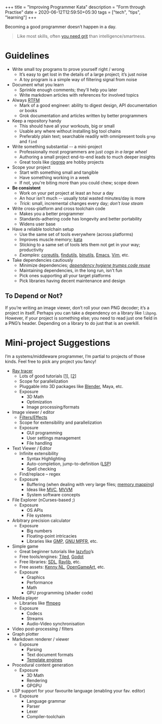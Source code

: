 +++
title = "Improving Programmer Kata"
description = "Form through Practise"
date = 2020-06-12T12:59:50+05:30
tags = ["tech", "tips", "learning"]
+++

Becoming a good programmer doesn’t happen in a day.

> Like most skills, often [you need grit][grit] than intelligence/smartness.

# Guidelines

* Write small toy programs to prove yourself right / wrong
  - It’s easy to get lost in the details of a large project; it’s just noise
  - A toy program is a simple way of filtering signal from noise
* Document what you learn
  - Sprinkle enough comments; they'll help you later
  - Write markdown articles with references for involved topics
* Always [RTFM][]
  - Mark of a good engineer: ability to digest design, API documentation or books
  - Grok documentation and articles written by better programmers
* Keep a repository handy
  - This should have all your workouts, big or small
  - Usable any where without installing big tool chains
  - Preferably plain text; searchable readily with omnipresent tools `grep` and `find`
* Write something substantial -- a mini-project
  - Professionally most programmers are just _cogs in a large wheel_
  - Authoring a small project end-to-end leads to much deeper insights
  - Great tools like [ripgrep][] are hobby projects
* Scope your project
  - Start with something small and tangible
  - Have something working in a week
  - If not, you're biting more than you could chew; scope down
* **Be consistent**
  - Work on your pet project at least an hour a day
  - An hour isn't much -- usually total wasted minutes/day is more
  - _Trick_: small, incremental changes every day; _don’t lose steam_
* Write cross-platform and cross toolchain code
  - Makes you a better programmer
  - Standards-adhering code has longevity and better portability
  - Widens user base
* Have a reliable toolchain setup
  - Use the same set of tools everywhere (across platforms)
  - Improves muscle memory; [kata][]
  - Sticking to a same set of tools lets them not get in your way; productivity
  - _Examples_: [coreutils][], [findutils][], [binutils][], [Emacs][], [Vim][], etc.
* Take dependencies cautiously
  - Minimize dependencies; [_dependency hygiene trumps code reuse_][go-dep-hyg]
  - Maintaining dependencies, in the long run, isn't fun
  - Pick ones supporting all your target platforms
  - Pick libraries having decent maintenance and design

## To Depend or Not?
If you’re writing an image viewer, don’t roll your own PNG decoder; it’s a project in itself.  Perhaps you can take a dependency on a library like `libpng`.  However, if your project is something else; you need to read just one field in a PNG’s header.  Depending on a library to do just that is an overkill.

# Mini-project Suggestions

I’m a systems/middleware programmer, I’m partial to projects of those kinds.  Feel free to pick any project you fancy!

* [Ray tracer][]
  - Lots of good tutorials [\[1\]][weekend-raytrace], [\[2\]][SAP-raytrace]
  - Scope for parallelization
  - Pluggable into 3D packages like [Blender][], Maya, etc.
  - Exposure
    + 3D Math
    + Optimization
    + Image processing/formats
* Image viewer / editor
  - [Filters/Effects][img-processing]
  - Scope for extensibility and parallelization
  - Exposure
    + GUI programming
    + User settings management
    + File handling
* Text Viewer / Editor
  - Infinite extensibility
    + Syntax Highlighting
    + Auto-completion, jump-to-definition ([LSP][])
    + Spell checking
  - Find/replace – regex
  - Exposure
    + Buffering (when dealing with very large files; [memory mapping][mmap])
    + Ideas like [MVC][], [MVVM][]
    + System software concepts
* File Explorer (nCurses-based ;)
  - Exposure
    + OS APIs
    + File systems
* Arbitrary precision calculator
  - Exposure
    + Big numbers
    + Floating-point intricacies
    + Libraries like [GMP][], [GNU MPFR][MPFR], etc.
* Simple game
  - Great beginner tutorials like [lazyfoo][]’s
  - Free tools/engines: [Tiled][], [Godot][]
  - Free libraries: [SDL][], [Raylib][], etc.
  - Free assets: [Kenny NL][], [OpenGameArt][OGA], etc.
  - Exposure
    + Graphics
    + Performance
    + Math
    + GPU programming (shader code)
* Media player
  - Libraries like [ffmpeg][]
  - Exposure
    + Codecs
    + Streams
    + Audio-Video synchronisation
* Video post-processing / filters
* Graph plotter
* Markdown renderer / viewer
  - Exposure
    + Parsing
    + Text document formats
    + [Template engines][templators]
* Procedural content generation
  - Exposure
    + 3D Math
    + Rendering
    + GPGPU
* LSP support for your favourite language (enabling your fav. editor)
  - Exposure
    + Language grammar
    + Parser
    + Lexer
    + Compiler-toolchain


[grit]: https://www.bakadesuyo.com/2012/11/secret-success-not-giving-up/
[ripgrep]: https://github.com/BurntSushi/ripgrep
[RTFM]: https://en.wikipedia.org/wiki/RTFM
[kata]: https://no-kill-switch.ghost.io/building-dev-muscle-memory-with-code-kata/
[coreutils]: https://www.gnu.org/software/coreutils/coreutils.html
[binutils]: https://www.gnu.org/software/binutils
[findutils]: https://www.gnu.org/software/findutils/
[Emacs]: https://www.gnu.org/software/emacs/
[Vim]: https://www.vim.org/
[go-dep-hyg]: https://talks.golang.org/2012/splash.article#TOC_7.
[weekend-raytrace]: http://www.realtimerendering.com/raytracing/Ray%20Tracing%20in%20a%20Weekend.pdf
[Ray tracer]: https://en.wikipedia.org/wiki/Ray_tracing_(graphics)
[SAP-raytrace]: https://www.scratchapixel.com/lessons/3d-basic-rendering/introduction-to-ray-tracing
[Blender]: https://www.blender.org/
[img-processing]: https://en.wikipedia.org/wiki/Digital_image_processing
[GMP]: https://en.wikipedia.org/wiki/GNU_Multiple_Precision_Arithmetic_Library
[MPFR]: https://en.wikipedia.org/wiki/GNU_MPFR
[LSP]: https://en.wikipedia.org/wiki/Language_Server_Protocol
[MVC]: https://en.wikipedia.org/wiki/Model%E2%80%93view%E2%80%93controller
[MVVM]: https://en.wikipedia.org/wiki/Model%E2%80%93view%E2%80%93viewmodel
[mmap]: https://en.wikipedia.org/wiki/Memory-mapped_file
[ffmpeg]: https://ffmpeg.org
[Tiled]: https://www.mapeditor.org/
[Kenny NL]: https://kenney.nl/
[OGA]: https://opengameart.org/
[Godot]: https://godotengine.org/
[Raylib]: https://raylib.com/
[SDL]: https://libsdl.org/
[lazyfoo]: http://lazyfoo.net/articles/article01/index.php
[templators]: https://en.wikipedia.org/wiki/Template_processor
